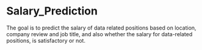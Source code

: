 # Salary_Prediction
The goal is to predict the salary of data related positions based on location, company review and job title, and also whether the salary for data-related positions, is satisfactory or not.

